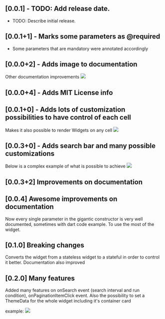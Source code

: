 ## [0.0.1] - TODO: Add release date.

* TODO: Describe initial release.

## [0.0.1+1] - Marks some parameters as @required

* Some parameters that are mandatory were annotated accordingly

## [0.0.0+2] - Adds image to documentation

Other documentation improvements
<img src="https://github.com/playlinesdev/pl_grid/blob/master/sample1.png?raw=true"/>

## [0.0.0+4] - Adds MIT License info

## [0.0.1+0] - Adds lots of customization possibilities to have control of each cell
Makes it also possible to render Widgets on any cell
<img src="https://github.com/playlinesdev/pl_grid/blob/master/sample4.png?raw=true"/>

## [0.0.3+0] - Adds search bar and many possible customizations

Below is a complex example of what is possible to achieve
<img src="https://github.com/playlinesdev/pl_grid/blob/master/sample_complex.png?raw=true"/>

## [0.0.3+2] Improvements on documentation

## [0.0.4] Awesome improvements on documentation
Now every single parameter in the gigantic constructor is very well documented, sometimes with dart code example. To use the most of the widget.

## [0.1.0] Breaking changes
Converts the widget from a stateless widget to a stateful in order to control it better. Documentation also
improved

## [0.2.0] Many features
Added many features on onSearch event (search interval and run condition), onPaginationItemClick event. Also the possibility to set a ThemeData for the whole widget including it's container card

example:
<img src="https://github.com/playlinesdev/pl_grid/blob/master/sample_nice.gif?raw=true"/>